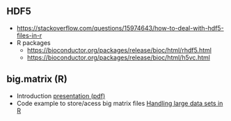 ## HDF5

- https://stackoverflow.com/questions/15974643/how-to-deal-with-hdf5-files-in-r
- R packages
    - https://bioconductor.org/packages/release/bioc/html/rhdf5.html
    - https://bioconductor.org/packages/release/bioc/html/h5vc.html


## big.matrix (R)

- Introduction [presentation (pdf)](http://www.chrisbilder.com/compstat/presentations/Xiaojuan/Presentation_bigmemory.pdf)
- Code example to store/acess big matrix files [Handling large data sets in R](https://rstudio-pubs-static.s3.amazonaws.com/72295_692737b667614d369bd87cb0f51c9a4b.html)
